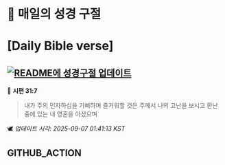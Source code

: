 # 🙏 매일의 성경 구절
# [Daily Bible verse]
## [![README에 성경구절 업데이트](https://github.com/DONGSUKA/first_test/actions/workflows/update-readme-bible.yml/badge.svg)](https://github.com/DONGSUKA/first_test/actions/workflows/update-readme-bible.yml)
<!-- START_BIBLE_VERSE -->
📖 **시편 31:7**
> 내가 주의 인자하심을 기뻐하며 즐거워할 것은 주께서 나의 고난을 보시고 환난 중에 있는 내 영혼을 아셨으며

🕊️ _업데이트 시각: 2025-09-07 01:41:13 KST_
  <!-- END_BIBLE_VERSE -->
## GITHUB_ACTION
